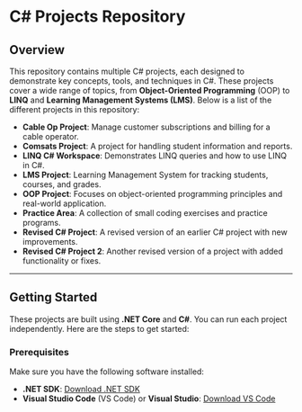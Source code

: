 # C# Projects Repository

## Overview

This repository contains multiple C# projects, each designed to demonstrate key concepts, tools, and techniques in C#. These projects cover a wide range of topics, from **Object-Oriented Programming** (OOP) to **LINQ** and **Learning Management Systems (LMS)**. Below is a list of the different projects in this repository:

- **Cable Op Project**: Manage customer subscriptions and billing for a cable operator.
- **Comsats Project**: A project for handling student information and reports.
- **LINQ C# Workspace**: Demonstrates LINQ queries and how to use LINQ in C#.
- **LMS Project**: Learning Management System for tracking students, courses, and grades.
- **OOP Project**: Focuses on object-oriented programming principles and real-world application.
- **Practice Area**: A collection of small coding exercises and practice programs.
- **Revised C# Project**: A revised version of an earlier C# project with new improvements.
- **Revised C# Project 2**: Another revised version of a project with added functionality or fixes.

---

## Getting Started

These projects are built using **.NET Core** and **C#**. You can run each project independently. Here are the steps to get started:

### Prerequisites

Make sure you have the following software installed:

- **.NET SDK**: [Download .NET SDK](https://dotnet.microsoft.com/download/dotnet)
- **Visual Studio Code** (VS Code) or **Visual Studio**: [Download VS Code](https://code.visualstudio.com/)

